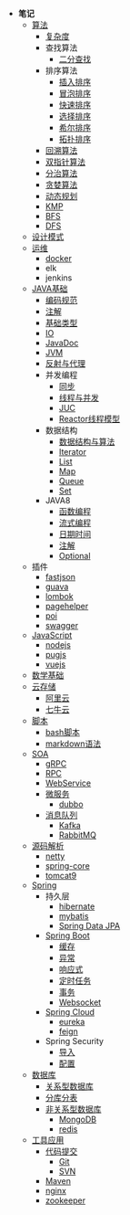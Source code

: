 - **笔记**
    - [算法](algorithm/)
        - [复杂度](algorithm/complexity)
        - 查找算法
             - [二分查找](algorithm/search/Binary)
        - 排序算法
            - [插入排序](algorithm/sort/insert)
            - [冒泡排序](algorithm/sort/bubble)
            - [快速排序](algorithm/sort/quick)
            - [选择排序](algorithm/sort/select)
            - [希尔排序](algorithm/sort/shell)
            - [拓扑排序](algorithm/sort/topol)
        - [回溯算法](algorithm/Backtrack)
        - [双指针算法](algorithm/DoublePointer)
        - [分治算法](algorithm/Divideandconquer)
        - [贪婪算法](algorithm/Greedy)
        - [动态规划](algorithm/Dynamic)
        - [KMP](algorithm/KMP)
        - [BFS](algorithm/BFS)
        - [DFS](algorithm/DFS)
    - [设计模式](design-pattern/)
    - [运维](devops/)
        - [docker](devops/docker/)
        - elk
        - jenkins
    - [JAVA基础](J2EE/)
        - [编码规范](J2EE/编码规范)
        - [注解](J2EE/annotation)
        - [基础类型](J2EE/basictype)
        - [IO](J2EE/IO)
        - [JavaDoc](J2EE/javadoc)
        - [JVM](J2EE/JVM)
        - [反射与代理](J2EE/reflect)
        - 并发编程
            - [同步](J2EE/Concurrent/同步)
            - [线程与并发](J2EE/Concurrent/线程与并发)
            - [JUC](J2EE/Concurrent/J.U.C)
            - [Reactor线程模型](J2EE/Concurrent/Reactor线程模型)
        - 数据结构
            - [数据结构与算法](J2EE/datastructure/数据结构与算法)
            - [Iterator](J2EE/datastructure/Iterator)
            - [List](J2EE/datastructure/List)
            - [Map](J2EE/datastructure/Map)
            - [Queue](J2EE/datastructure/Queue)
            - [Set](J2EE/datastructure/Set)
        - JAVA8
            - [函数编程](J2EE/JAVA8/函数编程)
            - [流式编程](J2EE/JAVA8/流式编程)
            - [日期时间](J2EE/JAVA8/日期时间)
            - [注解](J2EE/JAVA8/注解)
            - [Optional](J2EE/JAVA8/Optional)
    - 插件
        - [fastjson](plugins/fastjson)
        - [guava](plugins/guava)
        - [lombok](plugins/lombok)
        - [pagehelper](plugins/pagehelper)
        - [poi](plugins/poi)
        - [swagger](plugins/swagger)
    - [JavaScript](js/)
        - [nodejs](js/node/)
        - [pugjs](js/pug/)
        - [vuejs](js/vue/)
    - [数学基础](math/)
    - [云存储](oss/)
        - [阿里云](oss/aliyun)
        - [七牛云](oss/qiniuyun)
    - [脚本](script/)
        - [bash脚本](script/bash)
        - [markdown语法](script/markdown)
    - [SOA](soa/soa)
        - [gRPC](soa/gRPC)
        - [RPC](soa/rpc)
        - [WebService](soa/webservice)
        - [微服务](soa/micro-service/)
            - [dubbo](soa/micro-service/dubbo)
        - [消息队列](soa/mq/)
            - [Kafka](soa/mq/kafka)
            - [RabbitMQ](soa/mq/rabbitmq)
    - [源码解析](source/)
        - [netty](source/netty/)
        - [spring-core](source/spring-core/)
        - [tomcat9](source/tomcat9/)
    - [Spring](spring/)
        - 持久层
            - [hibernate](spring/persistence/hibernate)
            - [mybatis](spring/persistence/mybatis)
            - [Spring Data JPA](spring/persistence/spring_data_jpa)
        - [Spring Boot](spring/spring-boot/)
            - [缓存](spring/spring-boot/cache)
            - [异常](spring/spring-boot/exception)
            - [响应式](spring/spring-boot/reactive)
            - [定时任务](spring/spring-boot/schedule)
            - [事务](spring/spring-boot/transactional)
            - [Websocket](spring/spring-boot/websocket)
        - [Spring Cloud](spring/spring-cloud/)
            - [eureka](spring/spring-cloud/eureka)
            - [feign](spring/spring-cloud/feign)
        - Spring Security
            - [导入](spring/spring-security/导入)
            - [配置](spring/spring-security/配置)
    - [数据库](SQL/)
        - [关系型数据库](SQL/relational/)
         - [分库分表](SQL/relational/Sharding)
        - [非关系型数据库](SQL/nosql/)
            - [MongoDB](SQL/nosql/mongodb)
            - [redis](SQL/nosql/redis)
    - [工具应用](toolapp/)
        - [代码提交](toolapp/code/)
            - [Git](toolapp/code/git)
            - [SVN](toolapp/code/svn)
        - [Maven](toolapp/maven)
        - [nginx](toolapp/nginx)
        - [zookeeper](toolapp/zookeeper)